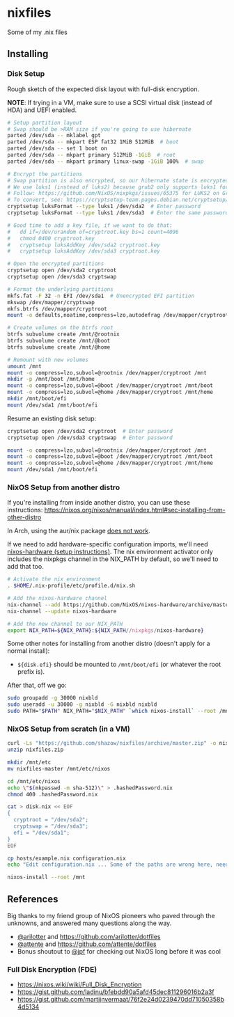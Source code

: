 # nixfiles

Some of my .nix files

## Installing

### Disk Setup

Rough sketch of the expected disk layout with full-disk encryption.

**NOTE**: If trying in a VM, make sure to use a SCSI virtual disk (instead of HDA) and UEFI enabled.

```bash
# Setup partition layout
# Swap should be >RAM size if you're going to use hibernate
parted /dev/sda -- mklabel gpt
parted /dev/sda -- mkpart ESP fat32 1MiB 512MiB  # boot
parted /dev/sda -- set 1 boot on
parted /dev/sda -- mkpart primary 512MiB -1GiB  # root
parted /dev/sda -- mkpart primary linux-swap -1GiB 100%  # swap

# Encrypt the partitions
# Swap partition is also encrypted, so our hibernate state is encrypted.
# We use luks1 (instead of luks2) because grub2 only supports luks1 for now.
# Follow: https://github.com/NixOS/nixpkgs/issues/65375 for LUKS2 on Grub
# To convert, see: https://cryptsetup-team.pages.debian.net/cryptsetup/encrypted-boot.html
cryptsetup luksFormat --type luks1 /dev/sda2  # Enter password
cryptsetup luksFormat --type luks1 /dev/sda3  # Enter the same password

# Good time to add a key file, if we want to do that:
#   dd if=/dev/urandom of=cryptroot.key bs=1 count=4096
#   chmod 0400 cryptroot.key
#   cryptsetup luksAddKey /dev/sda2 cryptroot.key
#   cryptsetup luksAddKey /dev/sda3 cryptroot.key

# Open the encrypted partitions
cryptsetup open /dev/sda2 cryptroot
cryptsetup open /dev/sda3 cryptswap

# Format the underlying partitions
mkfs.fat -F 32 -n EFI /dev/sda1  # Unencrypted EFI partition
mkswap /dev/mapper/cryptswap
mkfs.btrfs /dev/mapper/cryptroot
mount -o defaults,noatime,compress=lzo,autodefrag /dev/mapper/cryptroot /mnt

# Create volumes on the btrfs root
btrfs subvolume create /mnt/@rootnix
btrfs subvolume create /mnt/@boot
btrfs subvolume create /mnt/@home

# Remount with new volumes
umount /mnt
mount -o compress=lzo,subvol=@rootnix /dev/mapper/cryptroot /mnt
mkdir -p /mnt/boot /mnt/home
mount -o compress=lzo,subvol=@boot /dev/mapper/cryptroot /mnt/boot
mount -o compress=lzo,subvol=@home /dev/mapper/cryptroot /mnt/home
mkdir /mnt/boot/efi
mount /dev/sda1 /mnt/boot/efi
```

Resume an existing disk setup:

```bash
cryptsetup open /dev/sda2 cryptroot  # Enter password
cryptsetup open /dev/sda3 cryptswap  # Enter password

mount -o compress=lzo,subvol=@rootnix /dev/mapper/cryptroot /mnt
mount -o compress=lzo,subvol=@boot /dev/mapper/cryptroot /mnt/boot
mount -o compress=lzo,subvol=@home /dev/mapper/cryptroot /mnt/home
mount /dev/sda1 /mnt/boot/efi
```

### NixOS Setup from another distro

If you're installing from inside another distro, you can use these instructions: https://nixos.org/nixos/manual/index.html#sec-installing-from-other-distro

In Arch, using the aur/nix package [does not work](https://github.com/shazow/nixfiles/issues/3).

If we need to add hardware-specific configuration imports, we'll need [nixos-hardware (setup instructions)](https://github.com/NixOS/nixos-hardware#setup). The nix environment activator only includes the nixpkgs channel in the NIX_PATH by default, so we'll need to add that too.

```bash
# Activate the nix environment
. $HOME/.nix-profile/etc/profile.d/nix.sh

# Add the nixos-hardware channel
nix-channel --add https://github.com/NixOS/nixos-hardware/archive/master.tar.gz nixos-hardware
nix-channel --update nixos-hardware

# Add the new channel to our NIX_PATH
export NIX_PATH=${NIX_PATH}:${NIX_PATH//nixpkgs/nixos-hardware}
```

Some other notes for installing from another distro (doesn't apply for a normal install):
- `${disk.efi}` should be mounted to `/mnt/boot/efi` (or whatever the root prefix is).

After that, off we go:

```bash
sudo groupadd -g 30000 nixbld
sudo useradd -u 30000 -g nixbld -G nixbld nixbld
sudo PATH="$PATH" NIX_PATH="$NIX_PATH" `which nixos-install` --root /mnt
```


### NixOS Setup from scratch (in a VM)

```bash
curl -Ls "https://github.com/shazow/nixfiles/archive/master.zip" -o nixfiles.zip
unzip nixfiles.zip

mkdir /mnt/etc
mv nixfiles-master /mnt/etc/nixos

cd /mnt/etc/nixos
echo \"$(mkpasswd -m sha-512)\" > .hashedPassword.nix
chmod 400 .hashedPassword.nix

cat > disk.nix << EOF
{
  cryptroot = "/dev/sda2";
  cryptswap = "/dev/sda3";
  efi = "/dev/sda1";
}
EOF

cp hosts/example.nix configuration.nix
echo "Edit configuration.nix ... Some of the paths are wrong here, need to fix."

nixos-install --root /mnt
```


## References

Big thanks to my friend group of NixOS pioneers who paved through the unknowns, and answered many questions along the way.

- [@arilotter](https://github.com/arilotter) and https://github.com/arilotter/dotfiles
- [@attente](https://github.com/attente) and https://github.com/attente/dotfiles
- Bonus shoutout to [@jpf](https://github.com/jpf) for checking out NixOS long before it was cool

### Full Disk Encryption (FDE)

- https://nixos.wiki/wiki/Full_Disk_Encryption
- https://gist.github.com/ladinu/bfebdd90a5afd45dec811296016b2a3f
- https://gist.github.com/martijnvermaat/76f2e24d0239470dd71050358b4d5134
